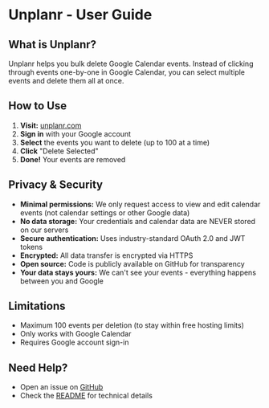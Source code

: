 # Unplanr - User Guide

## What is Unplanr?

Unplanr helps you bulk delete Google Calendar events. Instead of clicking through events one-by-one in Google Calendar, you can select multiple events and delete them all at once.

## How to Use

1. **Visit:** [unplanr.com](https://unplanr.com)
2. **Sign in** with your Google account
3. **Select** the events you want to delete (up to 100 at a time)
4. **Click** "Delete Selected"
5. **Done!** Your events are removed

## Privacy & Security

- **Minimal permissions:** We only request access to view and edit calendar events (not calendar settings or other Google data)
- **No data storage:** Your credentials and calendar data are NEVER stored on our servers
- **Secure authentication:** Uses industry-standard OAuth 2.0 and JWT tokens
- **Encrypted:** All data transfer is encrypted via HTTPS
- **Open source:** Code is publicly available on GitHub for transparency
- **Your data stays yours:** We can't see your events - everything happens between you and Google

## Limitations

- Maximum 100 events per deletion (to stay within free hosting limits)
- Only works with Google Calendar
- Requires Google account sign-in

## Need Help?

- Open an issue on [GitHub](https://github.com/Pharkie/Unplanr/issues)
- Check the [README](README.md) for technical details
